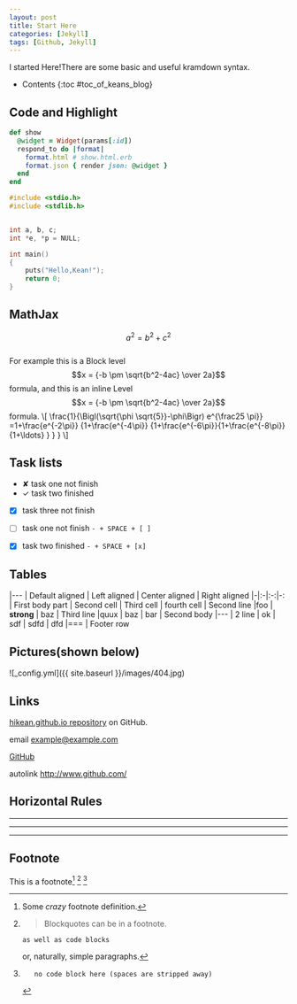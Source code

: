 ```yaml
---
layout: post
title: Start Here
categories: [Jekyll]
tags: [Github, Jekyll]
---
```


<!-- more --> I started Here!There are some basic and useful kramdown syntax.<!-- more -->


* Contents
{:toc #toc_of_keans_blog}

## Code and Highlight


```ruby
def show
  @widget = Widget(params[:id])
  respond_to do |format|
    format.html # show.html.erb
    format.json { render json: @widget }
  end
end
```

```c
#include <stdio.h>
#include <stdlib.h>


int a, b, c;
int *e, *p = NULL;

int main()
{
	puts("Hello,Kean!");
	return 0;
}
```

## MathJax

$$a^2 = b^2 + c^2$$<br/>
For example this is a Block level $$x = {-b \pm \sqrt{b^2-4ac} \over 2a}$$ formula, and this is an inline Level 
$$x = {-b \pm \sqrt{b^2-4ac} \over 2a}$$ formula.
\\[ \frac{1}{\Bigl(\sqrt{\phi \sqrt{5}}-\phi\Bigr) e^{\frac25 \pi}} =1+\frac{e^{-2\pi}} {1+\frac{e^{-4\pi}} {1+\frac{e^{-6\pi}}{1+\frac{e^{-8\pi}} {1+\ldots} } } } \\]

## Task lists
 - ✘ task one not finish
 - ✓ task two finished 

- [x] task three not finish
- [ ] task one not finish `- + SPACE + [ ]`
- [x] task two finished `- + SPACE + [x]`



## Tables

|---
| Default aligned | Left aligned | Center aligned | Right aligned
|-|:-|:-:|-:
| First body part | Second cell | Third cell | fourth cell
| Second line |foo | **strong** | baz
| Third line |quux | baz | bar
| Second body
|---
| 2 line
| ok 
| sdf
| sdfd
| dfd
|===
| Footer row

## Pictures(shown below)
![_config.yml]({{ site.baseurl }}/images/404.jpg)

## Links

[hikean.github.io repository](https://github.com/hikean/hikean.github.io) on GitHub.

email <example@example.com>

[GitHub](http://github.com)

autolink  <http://www.github.com/>

## Horizontal Rules

***

*****

- - -

## Footnote

This is a footnote[^1] [^foot_note] [^other-note]

[^1]: Some *crazy* footnote definition.

[^foot_note]:
    > Blockquotes can be in a footnote.

        as well as code blocks

    or, naturally, simple paragraphs.

[^other-note]:       no code block here (spaces are stripped away)
